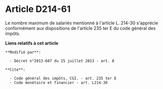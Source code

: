 # Article D214-61

Le nombre maximum de salariés mentionné à l'article L. 214-30 s'apprécie conformément aux dispositions de l'article 235 ter E
du code général des impôts.

**Liens relatifs à cet article**

	**Modifié par**:

	  - Décret n°2013-687 du 25 juillet 2013 - art. 8

	**Cite**:

	  - Code général des impôts, CGI. - art. 235 ter E
	  - Code monétaire et financier - art. L214-30

